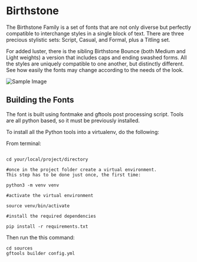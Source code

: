 # Birthstone

The Birthstone Family is a set of fonts that are not only diverse but perfectly compatible to interchange styles in a single block of text. There are three precious stylistic sets: Script, Casual, and Formal, plus a Titling set.

For added luster, there is the sibling Birthstone Bounce (both Medium and Light weights) a version that includes caps and ending swashed forms. All the styles are uniquely compatible to one another, but distinctly different. See how easily the fonts may change according to the needs of the look.

![Sample Image](Documentation/image1.png)

## Building the Fonts

The font is built using fontmake and gftools post processing script. Tools are all python based, so it must be previously installed.

To install all the Python tools into a virtualenv, do the following:

From terminal:

```

cd your/local/project/directory

#once in the project folder create a virtual environment. 
This step has to be done just once, the first time:

python3 -m venv venv

#activate the virtual environment

source venv/bin/activate

#install the required dependencies

pip install -r requirements.txt

```

Then run the this command:

```
cd sources
gftools builder config.yml
```
